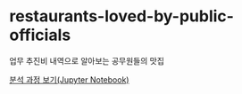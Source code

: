 # restaurants-loved-by-public-officials
업무 추진비 내역으로 알아보는 공무원들의 맛집

[분석 과정 보기(Jupyter Notebook)](analysis.ipynb)
